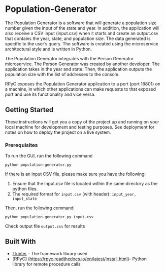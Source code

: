 # Population-Generator
The Population Generator is a software that will generate a population size number given the
input of the state and year. In addition, the application will also receive a CSV input (input.csv)
when it starts and create an output.csv that contains the year, state, and population size. The data
generated is specific to the user’s query. The software is created using the microservice architectural style and
is written in Python.

The Population Generator integrates with the Person Generator microservice. The Person
Generator was created by another developer. The application takes in the year and state. Then,
the application outputs the population size with the list of addresses  to the console.

RPyC exposes the Population Generator application to a port (port 18801) on a machine, in
which other applications can make requests to that exposed port and use its functionality and
vice versa.

## Getting Started
These instructions will get you a copy of the project up and running on your local machine for development and testing purposes. See deployment for notes on how to deploy the project on a live system.

### Prerequisites
To run the GUI, run the following command
```
python population-generator.py
```

If there is an input CSV file, please make sure you have the following:
1. Ensure that the input.csv file is located within the same directory as the python files.
2. The required format for ```input.csv``` (with header): ```input_year, input_state```

Then, run the following command 
```
python population-generator.py input.csv
```
Check output file ```output.csv``` for results

## Built With
* [Tkinter](https://docs.python.org/3/library/tkinter.html) - The framework library used
* [RPyC] (https://rpyc.readthedocs.io/en/latest/install.html)- Python library for remote procedure calls
